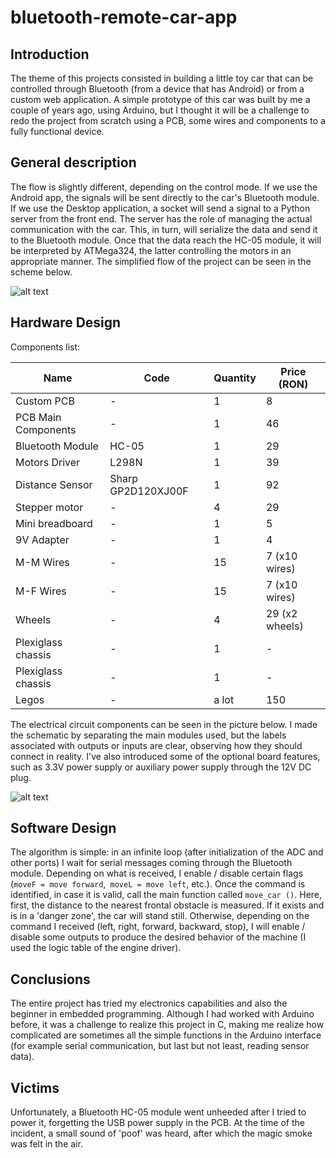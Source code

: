 # bluetooth-remote-car-app

## Introduction

The theme of this projects consisted in building a little toy car that can be controlled through Bluetooth (from a device that has Android) or from a custom web application. A simple prototype of this car was built by me a couple of years ago, using Arduino, but I thought it will be a challenge to redo the project from scratch using a PCB, some wires and components to a fully functional device.

## General description

The flow is slightly different, depending on the control mode. If we use the Android app, the signals will be sent directly to the car's Bluetooth module. If we use the Desktop application, a socket will send a signal to a Python server from the front end. The server has the role of managing the actual communication with the car. This, in turn, will serialize the data and send it to the Bluetooth module.
Once that the data reach the HC-05 module, it will be interpreted by ATMega324, the latter controlling the motors in an appropriate manner. The simplified flow of the project can be seen in the scheme below.

![alt text](https://github.com/PopAdi/bluetooth-remote-car-app/blob/master/_images/img_1.png)

## Hardware Design

Components list:

| Name                      	| Code        	| Quantity 	| Price (RON)   	|
|----------------------------------	|--------------------	|-----------	|--------------	|
| Custom PCB            	| -                  	| 1         	| 8            	|
| PCB Main Components 	| -                  	| 1         	| 46           	|
| Bluetooth Module                  	| HC-05              	| 1         	| 29           	|
| Motors Driver                   	| L298N              	| 1         	| 39           	|
| Distance Sensor                  	| Sharp GP2D120XJ00F 	| 1         	| 92           	|
| Stepper motor            	| -                  	| 4         	| 29           	|
| Mini breadboard                  	| -                  	| 1         	| 5            	|
| 9V Adapter              	| -                  	| 1         	| 4            	|
| M-M Wires                   	| -                  	| 15        	| 7 (x10 wires) 	|
| M-F Wires                   	| -                  	| 15        	| 7 (x10 wires) 	|
| Wheels                     	| -                  	| 4         	| 29 (x2 wheels) 	|
| Plexiglass chassis                  	| -                  	| 1         	| -            	|
| Plexiglass chassis                  	| -                  	| 1         	| -            	|
| Legos                       	| -                  	| a lot     	| 150           	|

The electrical circuit components can be seen in the picture below. I made the schematic by separating the main modules used, but the labels associated with outputs or inputs are clear, observing how they should connect in reality. I've also introduced some of the optional board features, such as 3.3V power supply or auxiliary power supply through the 12V DC plug.

![alt text](https://github.com/PopAdi/bluetooth-remote-car-app/blob/master/_images/img_2.png)

## Software Design
The algorithm is simple: in an infinite loop (after initialization of the ADC and other ports) I wait for serial messages coming through the Bluetooth module. Depending on what is received, I enable / disable certain flags (`moveF = move forward`,` moveL = move left`, etc.). Once the command is identified, in case it is valid, call the main function called `move_car ()`. Here, first, the distance to the nearest frontal obstacle is measured. If it exists and is in a 'danger zone', the car will stand still. Otherwise, depending on the command I received (left, right, forward, backward, stop), I will enable / disable some outputs to produce the desired behavior of the machine (I used the logic table of the engine driver).

## Conclusions
The entire project has tried my electronics capabilities and also the beginner in embedded programming. Although I had worked with Arduino before, it was a challenge to realize this project in C, making me realize how complicated are sometimes all the simple functions in the Arduino interface (for example serial communication, but last but not least, reading sensor data).

## Victims
Unfortunately, a Bluetooth HC-05 module went unheeded after I tried to power it, forgetting the USB power supply in the PCB. At the time of the incident, a small sound of 'poof' was heard, after which the magic smoke was felt in the air.
